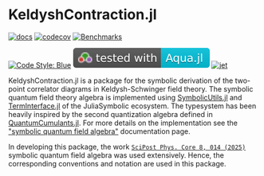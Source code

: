 # KeldyshContraction.jl

[![docs](https://img.shields.io/badge/docs-online-blue.svg)](https://oameye.github.io/KeldyshContraction.jl/)
[![codecov](https://codecov.io/gh/oameye/KeldyshContraction.jl/branch/main/graph/badge.svg)](https://app.codecov.io/gh/oameye/KeldyshContraction.jl)
[![Benchmarks](https://github.com/oameye/KeldyshContraction.jl/actions/workflows/Benchmarks.yaml/badge.svg?branch=main)](https://oameye.github.io/KeldyshContraction.jl/benchmarks/)

[![Code Style: Blue](https://img.shields.io/badge/blue%20style%20-%20blue-4495d1.svg)](https://github.com/JuliaDiff/BlueStyle)
[![Aqua QA](https://raw.githubusercontent.com/JuliaTesting/Aqua.jl/master/badge.svg)](https://github.com/JuliaTesting/Aqua.jl)
[![jet](https://img.shields.io/badge/%F0%9F%9B%A9%EF%B8%8F_tested_with-JET.jl-233f9a)](https://github.com/aviatesk/JET.jl)

KeldyshContraction.jl is a package for the symbolic derivation of the two-point correlator diagrams in Keldysh-Schwinger field theory. The symbolic quantum field theory algebra is implemented using [SymbolicUtils.jl](https://github.com/JuliaSymbolics/SymbolicUtils.jl) and [TermInterface.jl](https://github.com/JuliaSymbolics/TermInterface.jl/) of the JuliaSymbolic ecosystem. The typesystem has been heavily inspired by the second quantization algebra defined in [QuantumCumulants.jl](https://github.com/qojulia/QuantumCumulants.jl). For more details on the implementation see the ["symbolic quantum field algebra"](https://oameye.github.io/KeldyshContraction.jl/dev/typesystem/) documentation page.

In developing this package, the work [`SciPost Phys. Core 8, 014 (2025)`](https://doi.org/10.21468/SciPostPhysCore.8.1.014) symbolic quantum field algebra was used extensively. Hence, the corresponding conventions and notation are used in this package.
